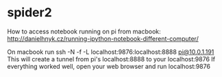 # spider2

How to access notebook running on pi from macbook:
http://danielhnyk.cz/running-ipython-notebook-different-computer/

On macbook run ssh -N -f -L localhost:9876:localhost:8888 pi@10.0.1.191 
This will create a tunnel from pi's localhost:8888 to your localhost:9876
If everything worked well, open your web browser and run localhost:9876
